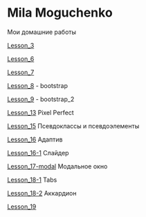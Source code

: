 # Mila Moguchenko

Мои домашние работы

[Lesson_3](https://linca78.github.io/Lesson_3/index.html "домашка")

[Lesson_6](https://linca78.github.io/Lesson_6/index.html "домашка")

[Lesson_7](https://linca78.github.io/Lesson_7/index.html "домашка") 

[Lesson_8](https://linca78.github.io/Lesson_8/lesson8/index.html "домашка") - bootstrap

[Lesson_9](https://linca78.github.io/Lesson_9/index.html "домашка") - bootstrap_2

[Lesson_13](https://linca78.github.io/Lesson_13/src/index.html "домашка") Pixel Perfect

[Lesson_15](https://linca78.github.io/Lesson_15/index.html "домашка") Псевдоклассы и псевдоэлементы

[Lesson_16](https://linca78.github.io/Lesson_16/index.html "домашка") Адаптив

[Lesson_16-1](https://linca78.github.io/Lesson_16-1/index.html "домашка") Слайдер

[Lesson_17-modal](https://linca78.github.io/Lesson_17-modal/index.html "домашка") Модальное окно

[Lesson_18-1](https://linca78.github.io/Lesson_18-1/index.html "домашка") Tabs

[Lesson_18-2](https://linca78.github.io/Lesson_18-2/index.html "домашка") Аккардион

[Lesson_19](https://linca78.github.io/Lesson_19/index.html "домашка") 




